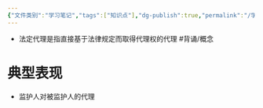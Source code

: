 ```yaml
---
{"文件类别":"学习笔记","tags":["知识点"],"dg-publish":true,"permalink":"/学习笔记/知识点cheese/法定代理/","dgPassFrontmatter":true}
---
```


- 法定代理是指直接基于法律规定而取得代理权的代理 #背诵/概念 
# 典型表现
- 监护人对被监护人的代理